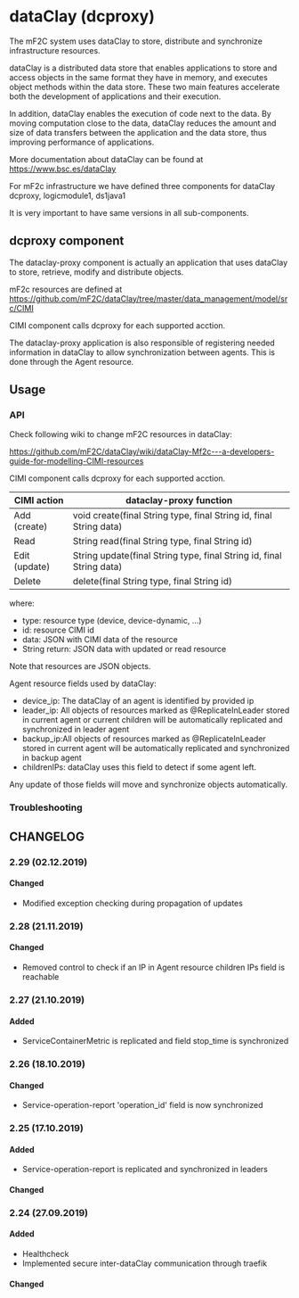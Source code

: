 # dataClay (dcproxy)

The mF2C system uses dataClay to store, distribute and synchronize infrastructure resources.

dataClay is a distributed data store that enables applications to store and access objects in the same format they have in memory, and executes object methods within the data store. These two main features accelerate both the development of applications and their execution. 

In addition, dataClay enables the execution of code next to the data. By moving computation close to the data, dataClay reduces the amount and size of data transfers between the application and the data store, thus improving performance of applications.

More documentation about dataClay can be found at 
<https://www.bsc.es/dataClay>

For mF2c infrastructure we have defined three components for dataClay dcproxy, logicmodule1, ds1java1

It is very important to have same versions in all sub-components.

## dcproxy component

The dataclay-proxy component is actually an application that uses dataClay to store, retrieve, modify and distribute objects. 

mF2c resources are defined at <https://github.com/mF2C/dataClay/tree/master/data_management/model/src/CIMI>

CIMI component calls dcproxy for each supported acction. 

The dataclay-proxy application is also responsible of registering needed information in dataClay to allow synchronization between agents. This is done through the Agent resource. 

## Usage

### API

Check following wiki to change mF2C resources in dataClay:

<https://github.com/mF2C/dataClay/wiki/dataClay-Mf2c---a-developers-guide-for-modelling-CIMI-resources>

CIMI component calls dcproxy for each supported acction. 


| CIMI action  | dataclay-proxy function |
| ------------- | ------------- |
| Add (create)  | void create(final String type, final String id, final String data)   |
| Read | String read(final String type, final String id)  |
| Edit (update) | String update(final String type, final String id, final String data)  |
| Delete | delete(final String type, final String id)  |

where:
- type: resource type (device, device-dynamic, ...)
- id: resource CIMI id
- data: JSON with CIMI data of the resource 
- String return: JSON data with updated or read resource

Note that resources are JSON objects. 

Agent resource fields used by dataClay:

- device_ip: The dataClay of an agent is identified by provided ip 
- leader_ip: All objects of resources marked as @ReplicateInLeader stored in current agent or current children will be automatically replicated and synchronized in leader agent
- backup_ip:All objects of resources marked as @ReplicateInLeader stored in current agent will be automatically replicated and synchronized in backup agent
- childrenIPs: dataClay uses this field to detect if some agent left.

Any update of those fields will move and synchronize objects automatically. 

### Troubleshooting

## CHANGELOG

### 2.29 (02.12.2019)

#### Changed

 - Modified exception checking during propagation of updates

### 2.28 (21.11.2019)

#### Changed

 - Removed control to check if an IP in Agent resource children IPs field is reachable

### 2.27 (21.10.2019)

#### Added

 - ServiceContainerMetric is replicated and field stop_time is synchronized 

### 2.26 (18.10.2019)

#### Changed

 - Service-operation-report 'operation_id' field is now synchronized

### 2.25 (17.10.2019)

#### Added

 - Service-operation-report is replicated and synchronized in leaders

#### Changed

### 2.24 (27.09.2019)

#### Added

 - Healthcheck
 - Implemented secure inter-dataClay communication through traefik

#### Changed





